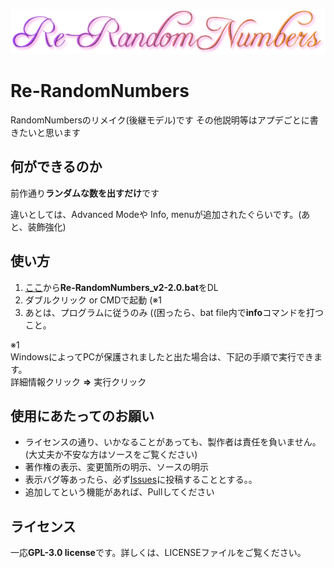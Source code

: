 ![logo](images/Re-RandomNumbers-2.png)
# Re-RandomNumbers
RandomNumbersのリメイク(後継モデル)です
その他説明等はアプデごとに書きたいと思います

## 何ができるのか
前作通り**ランダムな数を出すだけ**です

違いとしては、Advanced Modeや Info, menuが追加されたぐらいです。(あと、装飾強化)

## 使い方
1. [ここ](https://github.com/FireSepicHub-14/Re-RandomNumbers/releases/tag/v2_2.0)から**Re-RandomNumbers_v2-2.0.bat**をDL
2. ダブルクリック or CMDで起動 (※1
3. あとは、プログラムに従うのみ  ((困ったら、bat file内で**info**コマンドを打つこと。


※1<br>
WindowsによってPCが保護されましたと出た場合は、下記の手順で実行できます。<br>
詳細情報クリック **=>** 実行クリック

## 使用にあたってのお願い
- ライセンスの通り、いかなることがあっても、製作者は責任を負いません。 (大丈夫か不安な方はソースをご覧ください)
- 著作権の表示、変更箇所の明示、ソースの明示
- 表示バグ等あったら、必ず[Issues](https://github.com/FireSepicHub-14/Re-RandomNumbers/issues)に投稿することとする。。
- 追加してという機能があれば、Pullしてください

## ライセンス
一応**GPL-3.0 license**です。詳しくは、LICENSEファイルをご覧ください。
